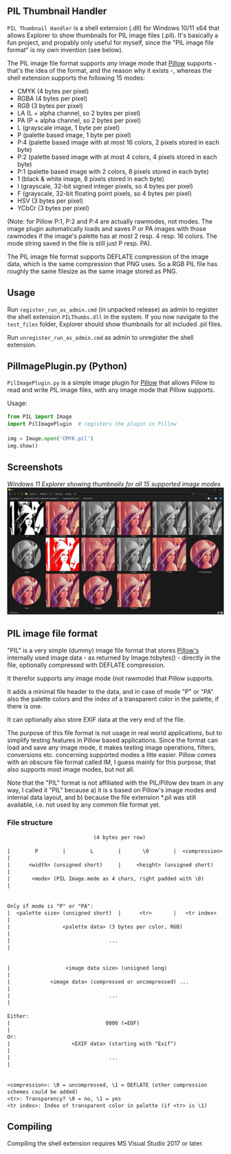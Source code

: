 ## PIL Thumbnail Handler

`PIL Thumbnail Handler` is a shell extension (.dll) for Windows 10/11 x64 that allows Explorer to show thumbnails for PIL image files (.pil). It's basically a fun project, and propably only useful for myself, since the "PIL image file format" is my own invention (see below).

The PIL image file format supports *any* image mode that [Pillow]() supports - that's the idea of the format, and the reason why it exists -, whereas the shell extension supports the following 15 modes:
- CMYK (4 bytes per pixel)
- RGBA (4 bytes per pixel)
- RGB (3 bytes per pixel)
- LA (L + alpha channel, so 2 bytes per pixel)
- PA (P + alpha channel, so 2 bytes per pixel)
- L (grayscale image, 1 byte per pixel)
- P (palette based image, 1 byte per pixel)
- P:4 (palette based image with at most 16 colors, 2 pixels stored in each byte)
- P:2 (palette based image with at most 4 colors, 4 pixels stored in each byte)
- P:1 (palette based image with 2 colors, 8 pixels stored in each byte)
- 1 (black & white image, 8 pixels stored in each byte)
- I (grayscale, 32-bit signed integer pixels, so 4 bytes per pixel)
- F (grayscale, 32-bit floating point pixels, so 4 bytes per pixel)
- HSV (3 bytes per pixel)
- YCbCr (3 bytes per pixel)

(Note: for Pillow P:1, P:2 and P:4 are actually rawmodes, not modes. The image
plugin automatically loads and saves P or PA images with those rawmodes
if the image's palette has at most 2 resp. 4 resp. 16 colors. The mode
string saved in the file is still just P resp. PA).

The PIL image file format supports DEFLATE compression of the image data, which is the same compression that PNG uses. So a RGB PIL file has roughly the same filesize as the same image stored as PNG.

## Usage

Run `register_run_as_admin.cmd` (in unpacked release) as admin to register the shell extension `PILThumbs.dll` in the system. If you now navigate to the `test_files` folder, Explorer should show thumbnails for all included .pil files.

Run `unregister_run_as_admin.cmd` as admin to unregister the shell extension.

## PilImagePlugin.py (Python)

`PilImagePlugin.py` is a simple image plugin for [Pillow](https://pillow.readthedocs.io/en/stable/) that allows Pillow to read and write PIL image files, with any image mode that Pillow supports.

Usage:
```python
from PIL import Image
import PilImagePlugin  # registers the plugin in Pillow

img = Image.open('CMYK.pil')
img.show()
```

## Screenshots                
                              
*Windows 11 Explorer showing thumbnails for all 15 supported image modes*     
![](screenshots/modes.jpg)

## PIL image file format

"PIL" is a very simple (dummy) image file format that stores [Pillow's](https://pillow.readthedocs.io/en/stable/)
internally used image data - as returned by Image.tobytes() -
directly in the file, optionally compressed with DEFLATE compression.

It therefor supports any image mode (not rawmode) that Pillow supports.

It adds a minimal file header to the data, and in case of mode
"P" or "PA" also the palette colors and the index of a transparent
color in the palette, if there is one.

It can optionally also store EXIF data at the very end of the file.

The purpose of this file format is not usage in real world applications,
but to simplify testing features in Pillow based applications. Since
the format can load and save any image mode, it makes testing image
operations, filters, conversions etc. concerning supported modes a
litte easier. Pillow comes with an obscure file format called IM,
I guess mainly for this purpose, that also supports most image modes,
but not all.

Note that the "PIL" format is not affiliated with the PIL/Pillow dev
team in any way, I called it "PIL" because a) it is s based on Pillow's
image modes and internal data layout, and b) because the file extension
*.pil was still available, i.e. not used by any common file format yet.

### File structure

```
                            (4 bytes per row)

|        P        |        L        |       \0        |  <compression>  |
|      <width> (unsigned short)     |     <height> (unsigned short)     |
|       <mode> (PIL Image.mode as 4 chars, right padded with \0)        |


Only if mode is "P" or "PA":
|  <palette size> (unsigned short)  |      <tr>       |   <tr index>    |
|                 <palette data> (3 bytes per color, RGB)               |
|                                ...                                    |


|                  <image data size> (unsigned long)                    |
|             <image data> (compressed or uncompressed) ...             |
|                                ...                                    |

Either:
|                               0000 (=EOF)                             |
Or:
|                    <EXIF data> (starting with "Exif")                 |
|                                ...                                    |


<compression>: \0 = uncompressed, \1 = DEFLATE (other compression schemes could be added)
<tr>: Transparency? \0 = no, \1 = yes
<tr index>: Index of transparent color in palette (if <tr> is \1)
```

## Compiling

Compiling the shell extension requires MS Visual Studio 2017 or later.
